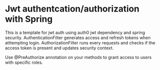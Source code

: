 
# Jwt authentcation/authorization with Spring

This is a template for jwt auth using auth0 jwt dependency and spring security. AuthenticationFilter generates access and refresh tokens when atttempting login. AuthorizationFilter runs every requests and checks if the access token is present and updates security context.

Use @PreAuthorize annotation on your methods to grant access to users with specific roles.

